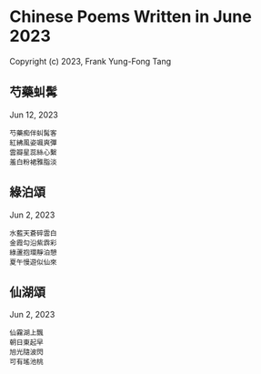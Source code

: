 # Chinese Poems Written in June 2023
Copyright (c) 2023, Frank Yung-Fong Tang

## 芍藥虯髯
Jun 12, 2023 
```
芍藥痴伴虯髯客
紅紼風姿颯爽彈
雲瓣星蕊絲心繫
羞白粉裙雅脂淡
```

## 綠泊頌
Jun 2, 2023 

```
水藍天蒼碎雲白
金霞勾沿紫𩃬彩
綠蘆抱環靜泊憩
夏午慢遊似仙來
```
## 仙湖頌
Jun 2, 2023 

```
仙霧湖上飄
朝日東起早
旭光隨波閃
可有瑤池桃
```


